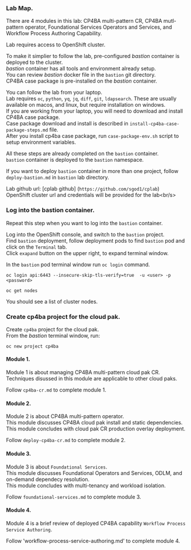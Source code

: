 ### Lab Map.

There are 4 modules in this lab: CP4BA multi-pattern CR, CP4BA mutl-pattern operator, Foundational Services Operators and Services, and Workflow Process Authoring Capability.<br/>

Lab requires access to OpenShift cluster.<br/>

To make it simplier to follow the lab, pre-configured *bastion* container is deployed to the cluster.<br/>
*bastion* container has all tools and environment already setup.<br/>
You can review *bastion* docker file in the `bastion` git directory.<br/>
CP4BA case package is pre-installed on the *bastion* container.<br/>

You can follow the lab from your laptop.<br/>
Lab requires `oc`, `python`, `yq`, `jq`, `diff`, `git`, `ldapsearch`. These are usually available on macos, and linux, but require installation on windows.<br/>
If you are working from your laptop, you will need to download and install CP4BA case package.<br/>
Case package download and install is described in `install-cp4ba-case-package-steps.md` file.<br/>
After you install cp4ba case package, run `case-package-env.sh` script to setup environment variables.<br/>

All these steps are already completed on the `bastion` container.<br/>
`bastion` container is deployed to the `bastion` namespace.<br/>

If you want to deploy `bastion` container in more than one project, follow `deploy-bastion.md` in `bastion` lab directory.<br/>

Lab github url: [cplab github] (`https://github.com/sgod1/cplab`) <br/>
OpenShift cluster url and credentials will be provided for the lab<br/s>

### Log into the bastion container.
Repeat this step when you want to log into the `bastion` container.<br/>

Log into the OpenShift console, and switch to the `bastion` project.<br/>
Find `bastion` deployment, follow deployment pods to find `bastion` pod and click on the `Terminal` tab.<br/>
Click `exapand` button on the upper right, to expand terminal window.<br/>

In the `bastion` pod terminal window run `oc login` command.
```
oc login api:6443 --insecure-skip-tls-verify=true  -u <user> -p <password>
```
```
oc get nodes
```
You should see a list of cluster nodes.<br/>

### Create cp4ba project for the cloud pak.
Create `cp4ba` project for the cloud pak.<br/>
From the *bastion* terminal window, run:<br/>
```
oc new project cp4ba
```

#### Module 1.
Module 1 is about managing CP4BA multi-pattern cloud pak CR.<br/> 
Techniques disussed in this module are applicable to other cloud paks.<br/>

Follow `cp4ba-cr.md` to complete module 1.<br/>

#### Module 2.
Module 2 is about CP4BA multi-pattern operator.<br/>
This module discusses CP4BA cloud pak install and static dependencies.<br/>
This module concludes with cloud pak CR production overlay deployment.<br/>

Follow `deploy-cp4ba-cr.md` to complete module 2.<br/>

#### Module 3.
Module 3 is about `Foundational Services`.<br/>
This module discusses Foundational Operators and Services, ODLM, and on-demand dependecy resolution.<br/>
This module concludes with multi-tenancy and workload isolation.<br/>

Follow `foundational-services.md` to complete module 3.<br/>

#### Module 4.
Module 4 is a brief review of deployed CP4BA capability `Workflow Process Service Authoring`.<br/>

Follow 'workflow-process-service-authoring.md' to complete module 4.<br/>
